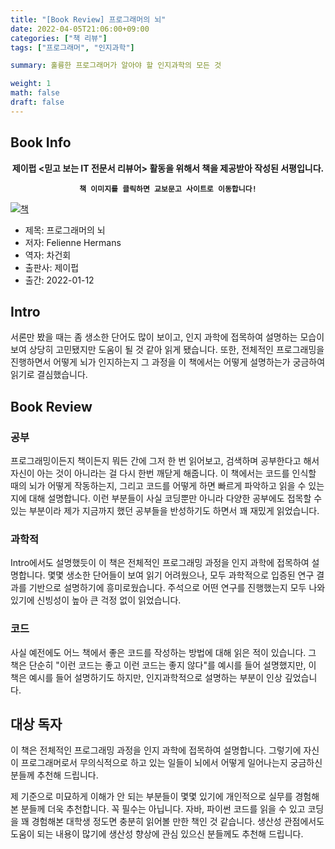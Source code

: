 ```yaml
---
title: "[Book Review] 프로그래머의 뇌"
date: 2022-04-05T21:06:00+09:00
categories: ["책 리뷰"]  
tags: ["프로그래머", "인지과학"]

summary: 훌륭한 프로그래머가 알아야 할 인지과학의 모든 것

weight: 1
math: false
draft: false
---
```


## Book Info

**<center>제이펍 <믿고 보는 IT 전문서 리뷰어> 활동을 위해서 책을 제공받아 작성된 서평입니다.</center>**

**<center>`책 이미지를 클릭하면 교보문고 사이트로 이동합니다!`</center>**

[![책](../assets/review/the-programmers-brain.jpg)](https://www.kyobobook.co.kr/product/detailViewKor.laf?ejkGb=KOR&mallGb=KOR&barcode=9791191600650&orderClick=LEa&Kc=)

- 제목: 프로그래머의 뇌
- 저자: Felienne Hermans
- 역자: 차건회
- 출판사: 제이펍
- 출간: 2022-01-12

## Intro

서론만 봤을 때는 좀 생소한 단어도 많이 보이고, 인지 과학에 접목하여 설명하는 모습이 보여 상당히 고민됐지만 도움이 될 것 같아 읽게 됐습니다. 또한, 전체적인 프로그래밍을 진행하면서 어떻게 뇌가 인지하는지 그 과정을 이 책에서는 어떻게 설명하는가 궁금하여 읽기로 결심했습니다.

## Book Review

### 공부

프로그래밍이든지 책이든지 뭐든 간에 그저 한 번 읽어보고, 검색하며 공부한다고 해서 자신이 아는 것이 아니라는 걸 다시 한번 깨닫게 해줍니다. 이 책에서는 코드를 인식할 때의 뇌가 어떻게 작동하는지, 그리고 코드를 어떻게 하면 빠르게 파악하고 읽을 수 있는지에 대해 설명합니다. 이런 부분들이 사실 코딩뿐만 아니라 다양한 공부에도 접목할 수 있는 부분이라 제가 지금까지 했던 공부들을 반성하기도 하면서 꽤 재밌게 읽었습니다.

### 과학적

Intro에서도 설명했듯이 이 책은 전체적인 프로그래밍 과정을 인지 과학에 접목하여 설명합니다. 몇몇 생소한 단어들이 보여 읽기 어려웠으나, 모두 과학적으로 입증된 연구 결과를 기반으로 설명하기에 흥미로웠습니다. 주석으로 어떤 연구를 진행했는지 모두 나와 있기에 신빙성이 높아 큰 걱정 없이 읽었습니다.

### 코드

사실 예전에도 어느 책에서 좋은 코드를 작성하는 방법에 대해 읽은 적이 있습니다. 그 책은 단순히 "이런 코드는 좋고 이런 코드는 좋지 않다"를 예시를 들어 설명했지만, 이 책은 예시를 들어 설명하기도 하지만, 인지과학적으로 설명하는 부분이 인상 깊었습니다.

## 대상 독자

이 책은 전체적인 프로그래밍 과정을 인지 과학에 접목하여 설명합니다. 그렇기에 자신이 프로그래머로서 무의식적으로 하고 있는 일들이 뇌에서 어떻게 일어나는지 궁금하신 분들께 추천해 드립니다.

제 기준으로 미묘하게 이해가 안 되는 부분들이 몇몇 있기에 개인적으로 실무를 경험해본 분들께 더욱 추천합니다. 꼭 필수는 아닙니다. 자바, 파이썬 코드를 읽을 수 있고 코딩을 꽤 경험해본 대학생 정도면 충분히 읽어볼 만한 책인 것 같습니다. 생산성 관점에서도 도움이 되는 내용이 많기에 생산성 향상에 관심 있으신 분들께도 추천해 드립니다. 